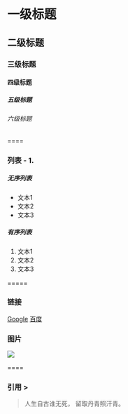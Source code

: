 # 一级标题
## 二级标题
### 三级标题
#### 四级标题
##### 五级标题
###### 六级标题

==== 

### 列表 - 1.
##### 无序列表
- 文本1
- 文本2
- 文本3
##### 有序列表
1. 文本1
2. 文本2
3. 文本3


=====

### 链接 []()  ![]()
[Google](https://www.google.com)
[百度](https://www.baidu.com)
### 图片
![](http://image.baidu.com/search/detail?ct=503316480&z=0&ipn=false&word=%E5%A3%81%E7%BA%B8&step_word=&hs=0&pn=3&spn=0&di=6781719010&pi=0&rn=1&tn=baiduimagedetail&is=0%2C0&istype=0&ie=utf-8&oe=utf-8&in=&cl=2&lm=-1&st=-1&cs=3949459162%2C1277590300&os=3230386616%2C2081145184&simid=4248557506%2C557063789&adpicid=0&lpn=0&ln=3766&fr=&fmq=1536819721527_R&fm=rs2&ic=undefined&s=undefined&se=&sme=&tab=0&width=undefined&height=undefined&face=undefined&ist=&jit=&cg=wallpaper&bdtype=0&oriquery=%E5%9B%BE%E7%89%87&objurl=http%3A%2F%2Fc.hiphotos.baidu.com%2Fzhidao%2Fpic%2Fitem%2F3812b31bb051f819846c312bd8b44aed2e73e701.jpg&fromurl=ippr_z2C%24qAzdH3FAzdH3Fzit1w5_z%26e3Bkwt17_z%26e3Bv54AzdH3Fq7jfpt5gAzdH3F899c0n0d8bmabllblba_z%26e3Bip4s&gsm=0&rpstart=0&rpnum=0&islist=&querylist=)


==== 

### 引用  >
> 人生自古谁无死，
> 留取丹青照汗青。



